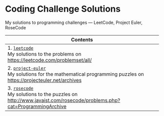 # Coding Challenge Solutions
My solutions to programming challenges — LeetCode, Project Euler, RoseCode

|Contents|
|---|
|1. [`leetcode`](https://github.com/hb20007/coding-challenge-solutions/blob/master/leetcode)<br>My solutions to the problems on https://leetcode.com/problemset/all/|
|2. [`project-euler`](https://github.com/hb20007/coding-challenge-solutions/blob/master/project-euler)<br>My solutions for the mathematical programming puzzles on https://projecteuler.net/archives|
|3. [`rosecode`](https://github.com/hb20007/coding-challenge-solutions/blob/master/rosecode)<br>My solutions to the puzzles on http://www.javaist.com/rosecode/problems.php?cat=ProgrammingArchive|
